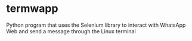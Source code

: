 # termwapp

Python program that uses the Selenium library to interact with WhatsApp Web and send a message through the Linux terminal
